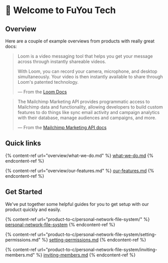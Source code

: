 # 👋 Welcome to FuYou Tech

## Overview

Here are a couple of example overviews from products with really great docs:

> Loom is a video messaging tool that helps you get your message across through instantly shareable videos.
>
> With Loom, you can record your camera, microphone, and desktop simultaneously. Your video is then instantly available to share through Loom's patented technology.
>
> — From the [Loom Docs](https://support.loom.com/hc/en-us/articles/360002158057-What-is-Loom-)

> The Mailchimp Marketing API provides programmatic access to Mailchimp data and functionality, allowing developers to build custom features to do things like sync email activity and campaign analytics with their database, manage audiences and campaigns, and more.
>
> — From the [Mailchimp Marketing API docs](https://mailchimp.com/developer/marketing/docs/fundamentals/)

## Quick links

{% content-ref url="overview/what-we-do.md" %}
[what-we-do.md](overview/what-we-do.md)
{% endcontent-ref %}

{% content-ref url="overview/our-features.md" %}
[our-features.md](overview/our-features.md)
{% endcontent-ref %}

## Get Started

We've put together some helpful guides for you to get setup with our product quickly and easily.

{% content-ref url="product-to-c/personal-network-file-system/" %}
[personal-network-file-system](product-to-c/personal-network-file-system/)
{% endcontent-ref %}

{% content-ref url="product-to-c/personal-network-file-system/setting-permissions.md" %}
[setting-permissions.md](product-to-c/personal-network-file-system/setting-permissions.md)
{% endcontent-ref %}

{% content-ref url="product-to-c/personal-network-file-system/inviting-members.md" %}
[inviting-members.md](product-to-c/personal-network-file-system/inviting-members.md)
{% endcontent-ref %}
